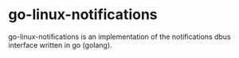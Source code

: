 # go-linux-notifications
go-linux-notifications is an implementation of the notifications dbus interface written in go (golang).

